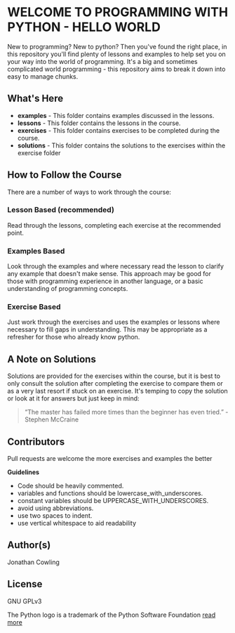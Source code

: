 # WELCOME TO PROGRAMMING WITH PYTHON - HELLO WORLD

New to programming? New to python?
Then you've found the right place, in this repository you'll find plenty of
lessons and examples to help set you on your way into the world of programming.
It's a big and sometimes complicated world programming - this repository aims
to break it down into easy to manage chunks.

## What's Here

* **examples** - This folder contains examples discussed in the lessons.
* **lessons** - This folder contains the lessons in the course.
* **exercises** - This folder contains exercises to be completed during the course.
* **solutions** - This folder contains the solutions to the exercises within the exercise folder

## How to Follow the Course

There are a number of ways to work through the course:

### Lesson Based (recommended)

Read through the lessons, completing each exercise at the recommended point.

### Examples Based

Look through the examples and where necessary read the lesson to clarify any
example that doesn't make sense.
This approach may be good for those with programming experience in another
language, or a basic understanding of programming concepts.

### Exercise Based

Just work through the exercises and uses the examples or lessons where necessary
to fill gaps in understanding.
This may be appropriate as a refresher for those who already know python.

## A Note on Solutions

Solutions are provided for the exercises within the course, but it is best to
only consult the solution after completing the exercise to compare them or as
a very last resort if stuck on an exercise.
It's temping to copy the solution or look at it for answers but just keep in
mind:
> “The master has failed more times than the beginner has even tried.”
> -Stephen McCraine

## Contributors

Pull requests are welcome the more exercises and examples the better

**Guidelines**

* Code should be heavily commented.
* variables and functions should be lowercase_with_underscores.
* constant variables should be UPPERCASE_WITH_UNDERSCORES.
* avoid using abbreviations.
* use two spaces to indent.
* use vertical whitespace to aid readability

## Author(s)
Jonathan Cowling

## License
GNU GPLv3

The Python logo is a trademark of the Python Software Foundation [read more](https://www.python.org/psf/trademarks)
